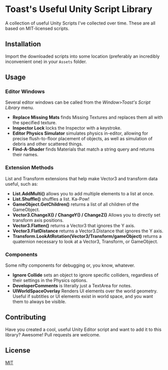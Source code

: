 # Toast's Useful Unity Script Library

A collection of useful Unity Scripts I've collected over time. These are all based on MIT-licensed scripts.

## Installation

Import the downloaded scripts into some location (preferably an incredibly inconvenient one) in your `Assets` folder.

## Usage

### Editor Windows

Several editor windows can be called from the *Window>Toast's Script Library* menu.

* **Replace Missing Mats** finds Missing Textures and replaces them all with the specified texture.
* **Inspector Lock** locks the Inspector with a keystroke.
* **Editor Physics Simulator** simulates physics in-editor, allowing for precise flush-to-floor placement of objects, as well as simulation of debris and other scattered things.
* **Find-A-Shader** finds Materials that match a string query and returns their names.

### Extension Methods
List and Transform extensions that help make Vector3 and transform data useful, such as:

* **List<T>.AddMulti()** allows you to add multiple elements to a list at once.
* **List.Shuffle()** shuffles a list. Ka-Pow!
* **GameObject.GetChildren()** returns a list of all children of the GameObject.
* **Vector3.ChangeX() / ChangeY() / ChangeZ()** Allows you to directly set transform axis positions.
* **Vector3.Flatten()** returns a Vector3 that ignores the Y axis.
* **Vector3.FlatDistance** returns a Vector3.Distance that ignores the Y axis.
* **Transform.LookAtRotation(Vector3/Transform/gameObject)** returns a quaternion necessary to look at a Vector3, Transform, or GameObject.

### Components
Some nifty components for debugging or, you know, whatever.

* **Ignore Collide** sets an object to ignore specific colliders, regardless of their settings in the Physics options.
* **DeveloperComments** is literally just a TextArea for notes.
* **UIWorldSpaceOverlay** Renders UI elements over the world geometry. Useful if subtitles or UI elements exist in world space, and you want them to always be visible.


## Contributing
Have you created a cool, useful Unity Editor script and want to add it to this library? Awesome! Pull requests are welcome. 

## License
[MIT](https://choosealicense.com/licenses/mit/)